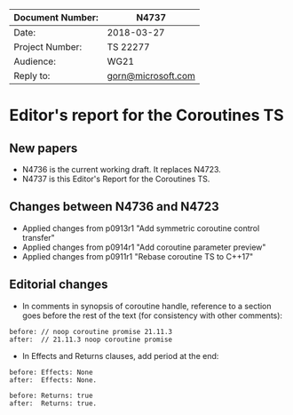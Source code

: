 | Document Number: | N4737                                           |
| -----------------|-------------------------------------------------|
| Date:            | 2018-03-27                                      |
| Project Number:  | TS 22277                                        |
| Audience:        | WG21                                            |
| Reply to:        | gorn@microsoft.com                              |


Editor's report for the Coroutines TS
===================================

## New papers

- N4736 is the current working draft. It replaces N4723.  
- N4737 is this Editor's Report for the Coroutines TS.

## Changes between N4736 and N4723

- Applied changes from p0913r1 "Add symmetric coroutine control transfer"
- Applied changes from p0914r1 "Add coroutine parameter preview"
- Applied changes from p0911r1 "Rebase coroutine TS to C++17"

## Editorial changes

- In comments in synopsis of coroutine handle, reference to a section goes before the rest of the text (for consistency with other comments):
```
before: // noop coroutine promise 21.11.3 
after:  // 21.11.3 noop coroutine promise
```
- In Effects and Returns clauses, add period at the end:
```
before: Effects: None
after:  Effects: None.

before: Returns: true
after:  Returns: true.
```
